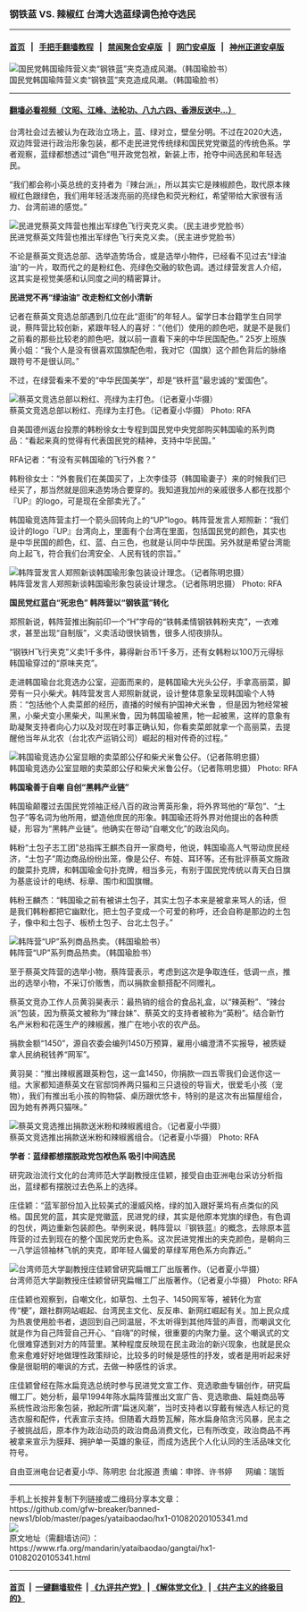 ### 钢铁蓝 VS. 辣椒红   台湾大选蓝绿调色抢夺选民
------------------------

#### [首页](https://github.com/gfw-breaker/banned-news1/blob/master/README.md) &nbsp;&nbsp;|&nbsp;&nbsp; [手把手翻墙教程](https://github.com/gfw-breaker/guides/wiki) &nbsp;&nbsp;|&nbsp;&nbsp; [禁闻聚合安卓版](https://github.com/gfw-breaker/bn-android) &nbsp;&nbsp;|&nbsp;&nbsp; [网门安卓版](https://github.com/oGate2/oGate) &nbsp;&nbsp;|&nbsp;&nbsp; [神州正道安卓版](https://github.com/SzzdOgate/update) 



<div id="headerimg">
 <img alt="国民党韩国瑜阵营义卖“钢铁蓝”夹克造成风潮。（韩国瑜脸书）" src="https://www.rfa.org/mandarin/yataibaodao/gangtai/hx1-01082020105341.html/4e00.jpg/@@images/bf87092e-fda1-422e-aef3-9fe47521df94.jpeg" title="国民党韩国瑜阵营义卖“钢铁蓝”夹克造成风潮。（韩国瑜脸书）"/>
 <div id="headerimgcontents">
  <div id="headerimgcaption">
   <span>
    国民党韩国瑜阵营义卖“钢铁蓝”夹克造成风潮。（韩国瑜脸书）
   </span>
   <!-- zoomattribute -->
  </div>
  <!-- headerimgcaption -->
 </div>
 <!-- headerimagecontents -->
</div>

<hr/>


#### [翻墙必看视频（文昭、江峰、法轮功、八九六四、香港反送中...）](http://167.172.214.107/home.html)

<div id="storytext">
 <div>
  <div class="slot_header">
  </div>
 </div>
 <p>
  台湾社会过去被认为在政治立场上，蓝、绿对立，壁垒分明。不过在2020大选，双边阵营进行政治形象包装，都不走民进党传统绿和国民党党徽蓝的传统色系。学者观察，蓝绿都想透过“调色”甩开政党包袱，新装上市，抢夺中间选民和年轻选民。
 </p>
 <p>
  “我们都会称小英总统的支持者为『辣台派』，所以其实它是辣椒颜色，取代原本辣椒红色跟绿色，我们用年轻活泼亮丽的亮绿色和荧光粉红，希望带给大家很有活力、台湾前进的感觉。”
 </p>
 <p>
 </p>
 <p>
 </p>
 <p>
  <div class="image-inline captioned" style="width:808px;">
   <div style="width:808px;">
    <img alt="民进党蔡英文阵营也推出军绿色飞行夹克义卖。（民主进步党脸书）" src="https://www.rfa.org/mandarin/yataibaodao/gangtai/hx1-01082020105341.html/2.jpg" title="民进党蔡英文阵营也推出军绿色飞行夹克义卖。（民主进步党脸书）"/>
   </div>
   <div class="image-caption">
    <span style="width:808px;">
     民进党蔡英文阵营也推出军绿色飞行夹克义卖。（民主进步党脸书）
    </span>
    <span class="copyright">
    </span>
   </div>
  </div>
 </p>
 <p>
  不论是蔡英文竞选总部、选举造势场合，或是选举小物件，已经看不见过去“绿油油”的一片，取而代之的是粉红色、亮绿色交融的软色调。透过绿营发言人介绍，这其实是视觉美感和认同度之间的精密算计。
 </p>
 <p>
  <b>
   民进党不再“绿油油” 改走粉红文创小清新
  </b>
 </p>
 <p>
  记者在蔡英文竞选总部遇到几位在此“逛街”的年轻人。留学日本台籍学生白同学说，蔡阵营比较创新，紧跟年轻人的喜好：“（他们）使用的颜色吧，就是不是我们之前看的那些比较老的颜色吧，就以前一直看下来的中华民国配色。” 25岁上班族黄小姐：“我个人是没有很喜欢国旗配色啦，我对它（国旗）这个颜色背后的脉络跟符号不是很认同。”
 </p>
 <p>
  不过，在绿营看来不爱的“中华民国美学”，却是“铁杆蓝”最忠诚的“爱国色”。
 </p>
 <p>
 </p>
 <p>
  <div class="image-inline captioned" style="width:1500px;">
   <div style="width:1500px;">
    <img alt="蔡英文竞选总部以粉红、亮绿为主打色。（记者夏小华摄）" src="https://www.rfa.org/mandarin/yataibaodao/gangtai/hx1-01082020105341.html/4e09.JPG" title="蔡英文竞选总部以粉红、亮绿为主打色。（记者夏小华摄）"/>
   </div>
   <div class="image-caption">
    <span style="width:1500px;">
     蔡英文竞选总部以粉红、亮绿为主打色。（记者夏小华摄）
    </span>
    <span class="copyright">
     Photo: RFA
    </span>
   </div>
  </div>
 </p>
 <p>
  自美国德州返台投票的韩粉徐女士专程到国民党中央党部购买韩国瑜的系列商品：“看起来真的觉得有代表国民党的精神，支持中华民国。”
 </p>
 <p>
  RFA记者：“有没有买韩国瑜的飞行外套？”
 </p>
 <p>
  韩粉徐女士：“外套我们在美国买了，上次李佳芬（韩国瑜妻子）来的时候我们已经买了，那当然就是回来造势场合要穿的。我知道我加州的亲戚很多人都在找那个『UP』的logo，可是现在全部卖光了。”
 </p>
 <p>
  韩国瑜竞选阵营主打一个箭头回转向上的“UP”logo。韩阵营发言人郑照新：“我们设计的logo『UP』台湾向上，里面有个台湾在里面，包括国民党的颜色，其实也是中华民国的颜色，红、蓝、白三色，也就是认同中华民国。另外就是希望台湾能向上起飞，符合我们台湾安全、人民有钱的宗旨。”
 </p>
 <p>
  <div class="image-inline captioned" style="width:1500px;">
   <div style="width:1500px;">
    <img alt="韩阵营发言人郑照新谈韩国瑜形象包装设计理念。（记者陈明忠摄）" src="https://www.rfa.org/mandarin/yataibaodao/gangtai/hx1-01082020105341.html/5341.jpg" title="韩阵营发言人郑照新谈韩国瑜形象包装设计理念。（记者陈明忠摄）"/>
   </div>
   <div class="image-caption">
    <span style="width:1500px;">
     韩阵营发言人郑照新谈韩国瑜形象包装设计理念。（记者陈明忠摄）
    </span>
    <span class="copyright">
     Photo: RFA
    </span>
   </div>
  </div>
 </p>
 <p>
  <b>
   国民党红蓝白“死忠色” 韩阵营以“钢铁蓝”转化
  </b>
 </p>
 <p>
  郑照新说，韩阵营推出胸前印一个“H”字母的“铁韩柔情钢铁韩粉夹克”，一衣难求，甚至出现“自制版”，义卖活动很快销售，很多人彻夜排队。
 </p>
 <p>
  “钢铁H飞行夹克”义卖1千多件，募得新台币1千多万，还有女韩粉以100万元得标韩国瑜穿过的“原味夹克”。
 </p>
 <p>
  走进韩国瑜台北竞选办公室，迎面而来的，是韩国瑜大光头公仔，手拿高丽菜，脚旁有一只小柴犬。韩阵营发言人郑照新就说，设计整体意象呈现韩国瑜个人特质：“包括他个人卖菜郎的经历，直播的时候有护国神犬米鲁 ，但是因为牠经常被黑，小柴犬变小黑柴犬，叫黑米鲁，因为韩国瑜被黑，牠一起被黑，这样的意象有助凝聚支持者向心力以及对现在时事正确认知，你看卖菜郎就拿一个高丽菜，去提醒他当年从北农（台北农产运销公司）崛起的相对传奇的过程。”
 </p>
 <p>
 </p>
 <p>
  <div class="image-inline captioned" style="width:1500px;">
   <div style="width:1500px;">
    <img alt="韩国瑜竞选办公室显眼的卖菜郎公仔和柴犬米鲁公仔。（记者陈明忠摄）" src="https://www.rfa.org/mandarin/yataibaodao/gangtai/hx1-01082020105341.html/4e94.jpg" title="韩国瑜竞选办公室显眼的卖菜郎公仔和柴犬米鲁公仔。（记者陈明忠摄）"/>
   </div>
   <div class="image-caption">
    <span style="width:1500px;">
     韩国瑜竞选办公室显眼的卖菜郎公仔和柴犬米鲁公仔。（记者陈明忠摄）
    </span>
    <span class="copyright">
     Photo: RFA
    </span>
   </div>
  </div>
 </p>
 <p>
  <b>
   韩国瑜善于自嘲 自创“黑韩产业链”
  </b>
 </p>
 <p>
  韩国瑜颠覆过去国民党领袖正经八百的政治菁英形象，将外界骂他的“草包”、“土包子”等名词为他所用，塑造他庶民的形象。韩国瑜还将外界对他提出的各种质疑，形容为“黑韩产业链”。他确实在带动“自嘲文化”的政治风向。
 </p>
 <p>
  韩粉“土包子志工团”总指挥王麒杰自开一家商号，他说，韩国瑜高人气带动庶民经济，“土包子”周边商品纷纷出笼，像是公仔、布娃、耳环等。还有批评蔡英文施政的酸菜扑克牌，和韩国瑜金句扑克牌，相当多元，有别于国民党传统以青天白日旗为基底设计的电绣、标章、围巾和国旗帽。
 </p>
 <p>
  韩粉王麟杰：“韩国瑜之前有被讲土包子，其实土包子本来是被拿来骂人的话，但是我们韩粉都把它幽默化，把土包子变成一个可爱的称呼，还会自称是那边的土包子，像中和土包子、板桥土包子、台北土包子。”
 </p>
 <p>
 </p>
 <p>
  <div class="image-inline captioned" style="width:1500px;">
   <div style="width:1500px;">
    <img alt="韩阵营“UP”系列商品热卖。（韩国瑜脸书）" src="https://www.rfa.org/mandarin/yataibaodao/gangtai/hx1-01082020105341.html/516b.jpg" title="韩阵营“UP”系列商品热卖。（韩国瑜脸书）"/>
   </div>
   <div class="image-caption">
    <span style="width:1500px;">
     韩阵营“UP”系列商品热卖。（韩国瑜脸书）
    </span>
    <span class="copyright">
    </span>
   </div>
  </div>
 </p>
 <p>
  至于蔡英文阵营的选举小物，蔡阵营表示，考虑到这次是争取连任，低调一点，推出的选举小物，不采订价贩售，而以捐款金额搭配不同赠礼。
 </p>
 <p>
  蔡英文竞办工作人员黄羽昊表示：最热销的组合的食品礼盒，以“辣英粉”、“辣台派”包装，因为蔡英文被称为“辣台妹”、蔡英文的支持者被称为“英粉”。结合新竹名产米粉和花莲生产的辣椒酱，推广在地小农的农产品。
 </p>
 <p>
  捐款金额“1450”，源自农委会编列1450万预算，雇用小编澄清不实报导，被质疑拿人民纳税钱养“网军”。
 </p>
 <p>
  黄羽昊：“推出辣椒酱跟英粉包，这一盒1450，你捐款一四五零我们会送你这一组。大家都知道蔡英文在官邸饲养两只猫和三只退役的导盲犬，很爱毛小孩（宠物），我们有推出毛小孩的购物袋、桌历跟优悠卡，特别的是这次有出猫屋组合，因为她有养两只猫咪。”
 </p>
 <p>
 </p>
 <p>
  <div class="image-inline captioned" style="width:640px;">
   <div style="width:640px;">
    <img alt="蔡英文竞选推出捐款送米粉和辣椒酱组合。（记者夏小华摄）" src="https://www.rfa.org/mandarin/yataibaodao/gangtai/hx1-01082020105341.html/4e03.JPG" title="蔡英文竞选推出捐款送米粉和辣椒酱组合。（记者夏小华摄）"/>
   </div>
   <div class="image-caption">
    <span style="width:640px;">
     蔡英文竞选推出捐款送米粉和辣椒酱组合。（记者夏小华摄）
    </span>
    <span class="copyright">
     Photo: RFA
    </span>
   </div>
  </div>
 </p>
 <p>
  <b>
   学者：蓝绿都想摆脱政党包袱色系 吸引中间选民
  </b>
 </p>
 <p>
  研究政治流行文化的台湾师范大学副教授庄佳颖，接受自由亚洲电台采访分析指出，蓝绿都有摆脱过去色系上的选择。
 </p>
 <p>
  庄佳颖：“蓝军部份加入比较美式的漫威风格，绿的加入跟好莱坞有点类似的风格。国民党的蓝，其实是党徽蓝，民进党的绿，其实是他原本党旗的绿色，有色调的包伏，两边重新包装颜色。举例来说，韩阵营以『钢铁蓝』的概念，去除原本蓝阵营的过去到现在的整个国民党历史色系。这次民进党推出的夹克颜色，是朝向三一八学运领袖林飞帆的夹克，即年轻人偏爱的草绿军用色系方向靠近。”
 </p>
 <p>
 </p>
 <p>
  <div class="image-inline captioned" style="width:802px;">
   <div style="width:802px;">
    <img alt="台湾师范大学副教授庄佳颖曾研究扁帽工厂出版著作。（记者夏小华摄）" src="https://www.rfa.org/mandarin/yataibaodao/gangtai/hx1-01082020105341.html/53414e00.JPG" title="台湾师范大学副教授庄佳颖曾研究扁帽工厂出版著作。（记者夏小华摄）"/>
   </div>
   <div class="image-caption">
    <span style="width:802px;">
     台湾师范大学副教授庄佳颖曾研究扁帽工厂出版著作。（记者夏小华摄）
    </span>
    <span class="copyright">
     Photo: RFA
    </span>
   </div>
  </div>
 </p>
 <p>
  庄佳颖也观察到，自嘲文化，如草包、土包子、1450网军等，被转化为宣传“梗”，跟社群网站崛起、台湾民主文化、反反串、新网红崛起有关。加上民众成为热衷使用脸书者，退回到自己同温层，不太听得到其他阵营的声音，而嘲讽文化就是作为自己阵营自己开心、“自嗨”的时候，很重要的内聚力量。这个嘲讽式的文化很难穿透到对方的阵营里。某种程度反映现在民主政治的新兴现象，也就是民众愈来愈难好好地做理性政策辩论，比较多的时候是感性的抒发，或者是用听起来好像是很聪明的嘲讽的方式，去做一种感性的诉求。
 </p>
 <p>
  庄佳颖曾经在陈水扁竞选总统时参与民进党文宣工作、竞选歌曲专辑创作，研究扁帽工厂。她分析，最早1994年陈水扁阵营推出文宣广告、竞选歌曲、扁娃商品等系统性政治形象包装，掀起所谓“扁迷风潮”，当时支持者以穿戴有候选人标记的竞选衣服和配件，代表宣示支持。但随着大趋势瓦解，陈水扁身陷贪污风暴，民主之子被挑战后，原本作为政治动员的政治商品消费文化，已有所改变，政治商品不再被拿来宣示为膜拜、拥护单一英雄的象征，而成为选民个人化认同的生活品味文化符号。
 </p>
 <p>
 </p>
 <p>
  自由亚洲电台记者夏小华、陈明忠 台北报道 责编：申铧、许书婷      网编：瑞哲
 </p>
 <div>
 </div>
</div>

<hr/>
手机上长按并复制下列链接或二维码分享本文章：<br/>
https://github.com/gfw-breaker/banned-news1/blob/master/pages/yataibaodao/hx1-01082020105341.md <br/>
<a href='https://github.com/gfw-breaker/banned-news1/blob/master/pages/yataibaodao/hx1-01082020105341.md'><img src='https://github.com/gfw-breaker/banned-news1/blob/master/pages/yataibaodao/hx1-01082020105341.md.png'/></a> <br/>
原文地址（需翻墙访问）：https://www.rfa.org/mandarin/yataibaodao/gangtai/hx1-01082020105341.html


------------------------
#### [首页](https://github.com/gfw-breaker/banned-news1/blob/master/README.md) &nbsp;|&nbsp; [一键翻墙软件](https://github.com/gfw-breaker/nogfw/blob/master/README.md) &nbsp;| [《九评共产党》](https://github.com/gfw-breaker/9ping.md/blob/master/README.md#九评之一评共产党是什么) | [《解体党文化》](https://github.com/gfw-breaker/jtdwh.md/blob/master/README.md) | [《共产主义的终极目的》](https://github.com/gfw-breaker/gczydzjmd.md/blob/master/README.md)


<img src='http://gfw-breaker.win/banned-news/pages/yataibaodao/hx1-01082020105341.md' width='0px' height='0px'/>